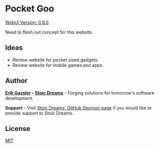 # Pocket Goo

[WebUI Version: 0.8.0](https://github.com/StoicDreams/RustWebUI)

Need to flesh out concept for this website.

## Ideas

* Review website for pocket sized gadgets.
* Review website for mobile games and apps.

## Author

**[Erik Gassler](https://www.erikgassler.com) - [Stoic Dreams](https://www.stoicdreams.com)** - Forging solutions for tomorrow's software development.

**Support** - Visit [Stoic Dreams' GitHub Sponsor page](https://github.com/sponsors/StoicDreams) if you would like to provide support to Stoic Dreams.

## License

[MIT](LICENSE)
